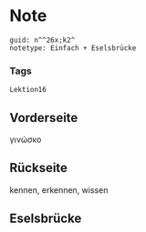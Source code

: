 # Note
```
guid: n^^26x;k2^
notetype: Einfach + Eselsbrücke
```

### Tags
```
Lektion16
```

## Vorderseite
γινώσκο

## Rückseite
kennen, erkennen, wissen

## Eselsbrücke

